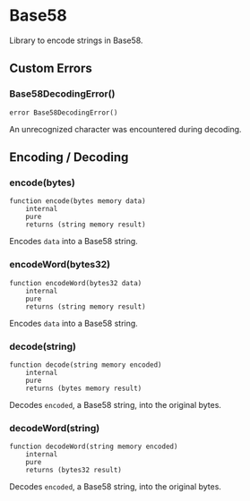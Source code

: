 # Base58

Library to encode strings in Base58.






<!-- customintro:start --><!-- customintro:end -->

## Custom Errors

### Base58DecodingError()

```solidity
error Base58DecodingError()
```

An unrecognized character was encountered during decoding.

## Encoding / Decoding

### encode(bytes)

```solidity
function encode(bytes memory data)
    internal
    pure
    returns (string memory result)
```

Encodes `data` into a Base58 string.

### encodeWord(bytes32)

```solidity
function encodeWord(bytes32 data)
    internal
    pure
    returns (string memory result)
```

Encodes `data` into a Base58 string.

### decode(string)

```solidity
function decode(string memory encoded)
    internal
    pure
    returns (bytes memory result)
```

Decodes `encoded`, a Base58 string, into the original bytes.

### decodeWord(string)

```solidity
function decodeWord(string memory encoded)
    internal
    pure
    returns (bytes32 result)
```

Decodes `encoded`, a Base58 string, into the original bytes.
